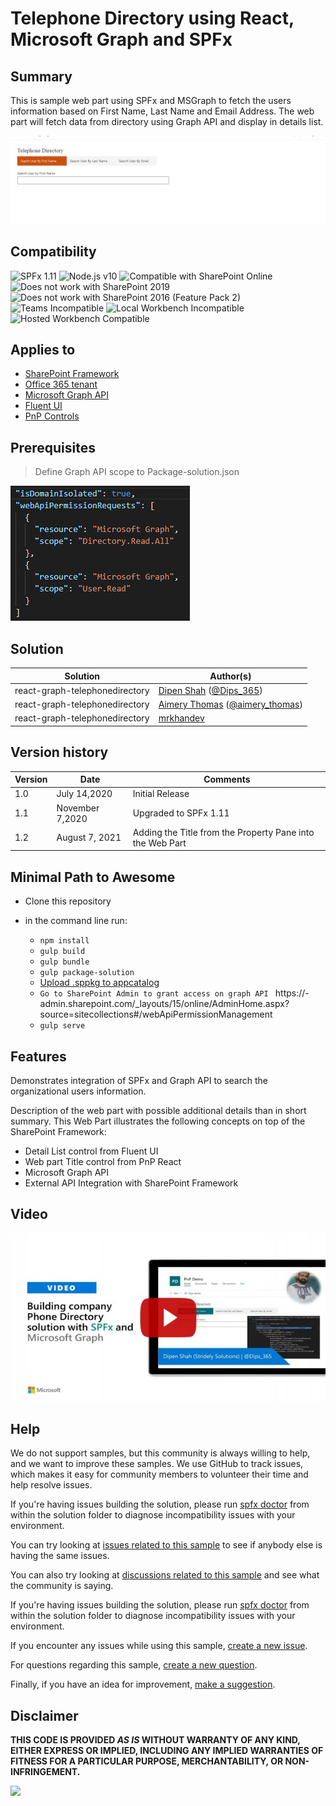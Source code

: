 # Telephone Directory using React, Microsoft Graph and SPFx

## Summary

This is sample web part using SPFx and MSGraph to fetch the users information based on First Name, Last Name and Email Address.
The web part will fetch data from directory using Graph API and display in details list.

![Telephone Directory using SPFx and Graph](./assets/Preview.gif)

## Compatibility

![SPFx 1.11](https://img.shields.io/badge/SPFx-1.11.0-green.svg)
![Node.js v10](https://img.shields.io/badge/Node.js-v10-green.svg)
![Compatible with SharePoint Online](https://img.shields.io/badge/SharePoint%20Online-Compatible-green.svg)
![Does not work with SharePoint 2019](https://img.shields.io/badge/SharePoint%20Server%202019-Incompatible-red.svg "SharePoint Server 2019 requires SPFx 1.4.1 or lower")
![Does not work with SharePoint 2016 (Feature Pack 2)](https://img.shields.io/badge/SharePoint%20Server%202016%20(Feature%20Pack%202)-Incompatible-red.svg "SharePoint Server 2016 Feature Pack 2 requires SPFx 1.1")
![Teams Incompatible](https://img.shields.io/badge/Teams-Incompatible-lightgrey.svg)
![Local Workbench Incompatible](https://img.shields.io/badge/Local%20Workbench-Incompatible-red.svg "This solution requires access to Microsoft Graph")
![Hosted Workbench Compatible](https://img.shields.io/badge/Hosted%20Workbench-Compatible-green.svg)


## Applies to

* [SharePoint Framework](https://docs.microsoft.com/sharepoint/dev/spfx/sharepoint-framework-overview)
* [Office 365 tenant](https://docs.microsoft.com/sharepoint/dev/spfx/set-up-your-development-environment)
* [Microsoft Graph API](https://docs.microsoft.com/en-us/graph/overview)
* [Fluent UI](https://developer.microsoft.com/en-us/fluentui#/)
* [PnP Controls](https://pnp.github.io/sp-dev-fx-controls-react/)

## Prerequisites

> Define Graph API scope to Package-solution.json

![Graph API Scope](./assets/Capture.PNG)

## Solution

Solution|Author(s)
--------|---------
react-graph-telephonedirectory | [Dipen Shah](https://github.com/Dips365) ([@Dips_365](https://twitter.com/Dips_365))
react-graph-telephonedirectory | [Aimery Thomas](https://github.com/a1mery) ([@aimery_thomas](https://twitter.com/aimery_thomas))
react-graph-telephonedirectory | [mrkhandev](https://github.com/mrkhandev) 


## Version history

Version|Date|Comments
-------|----|--------
1.0|July 14,2020 | Initial Release
1.1|November 7,2020 | Upgraded to SPFx 1.11
1.2|August 7, 2021|Adding the Title from the Property Pane into the Web Part


## Minimal Path to Awesome

* Clone this repository
* in the command line run:
  
  * `npm install`
  * `gulp build`
  * `gulp bundle`
  * `gulp package-solution`
  * [Upload .sppkg to appcatalog](https://www.slideshare.net/Dipen038/upload-sp-solution)
  * `Go to SharePoint Admin to grant access on graph API ` https://<Tenant>-admin.sharepoint.com/_layouts/15/online/AdminHome.aspx?source=sitecollections#/webApiPermissionManagement
  * `gulp serve`

## Features 

Demonstrates integration of SPFx and Graph API to search the organizational users information.

Description of the web part with possible additional details than in short summary. 
This Web Part illustrates the following concepts on top of the SharePoint Framework:

* Detail List control from Fluent UI
* Web part Title control from PnP React
* Microsoft Graph API
* External API Integration with SharePoint Framework

## Video

[![Building company Phone Directory solution with SPFx and Microsoft Graph](./assets/video-thumbnail.jpg)](https://www.youtube.com/watch?v=5ArJneWBy8s "Building company Phone Directory solution with SPFx and Microsoft Graph")

## Help

We do not support samples, but this community is always willing to help, and we want to improve these samples. We use GitHub to track issues, which makes it easy for  community members to volunteer their time and help resolve issues.

If you're having issues building the solution, please run [spfx doctor](https://pnp.github.io/cli-microsoft365/cmd/spfx/spfx-doctor/) from within the solution folder to diagnose incompatibility issues with your environment.

You can try looking at [issues related to this sample](https://github.com/pnp/sp-dev-fx-webparts/issues?q=label%3A%22sample%3A%20react-graph-telephonedirectory") to see if anybody else is having the same issues.

You can also try looking at [discussions related to this sample](https://github.com/pnp/sp-dev-fx-webparts/discussions?discussions_q=react-graph-telephonedirectory) and see what the community is saying.

If you're having issues building the solution, please run [spfx doctor](https://pnp.github.io/cli-microsoft365/cmd/spfx/spfx-doctor/) from within the solution folder to diagnose incompatibility issues with your environment.

If you encounter any issues while using this sample, [create a new issue](https://github.com/pnp/sp-dev-fx-webparts/issues/new?assignees=&labels=Needs%3A+Triage+%3Amag%3A%2Ctype%3Abug-suspected%2Csample%3A%20react-graph-telephonedirectory&template=bug-report.yml&sample=react-graph-telephonedirectory&authors=@Dips365%20@a1mery%20@mrkhandev&title=react-graph-telephonedirectory%20-%20).

For questions regarding this sample, [create a new question](https://github.com/pnp/sp-dev-fx-webparts/issues/new?assignees=&labels=Needs%3A+Triage+%3Amag%3A%2Ctype%3Aquestion%2Csample%3A%20react-graph-telephonedirectory&template=question.yml&sample=react-graph-telephonedirectory&authors=@Dips365%20@a1mery%20@mrkhandev&title=react-graph-telephonedirectory%20-%20).

Finally, if you have an idea for improvement, [make a suggestion](https://github.com/pnp/sp-dev-fx-webparts/issues/new?assignees=&labels=Needs%3A+Triage+%3Amag%3A%2Ctype%3Aenhancement%2Csample%3A%20react-graph-telephonedirectory&template=question.yml&sample=react-graph-telephonedirectory&authors=@Dips365%20@a1mery%20@mrkhandev&title=react-graph-telephonedirectory%20-%20).


## Disclaimer

**THIS CODE IS PROVIDED *AS IS* WITHOUT WARRANTY OF ANY KIND, EITHER EXPRESS OR IMPLIED, INCLUDING ANY IMPLIED WARRANTIES OF FITNESS FOR A PARTICULAR PURPOSE, MERCHANTABILITY, OR NON-INFRINGEMENT.**


<img src="https://telemetry.sharepointpnp.com/sp-dev-fx-webparts/samples/react-graph-telephonedirectory" />
